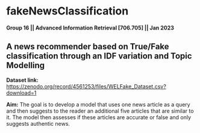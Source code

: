# fakeNewsClassification

**Group 16 || Advanced Information Retrieval [706.705] || Jan 2023**


## A news recommender based on True/Fake classification through an IDF variation and Topic Modelling

**Dataset link:** https://zenodo.org/record/4561253/files/WELFake_Dataset.csv?download=1


**Aim:** The goal is to develop a model that uses one news article as a query and then suggests to the reader an additional five articles that are similar to it. The model then assesses if these articles are accurate or false and only suggests authentic news.
 
